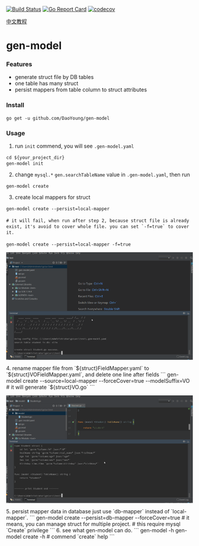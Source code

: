 [![Build Status](https://travis-ci.com/DaoYoung/gen-model.svg?branch=master)](https://travis-ci.com/DaoYoung/gen-model)
[![Go Report Card](https://goreportcard.com/badge/github.com/DaoYoung/gen-model)](https://goreportcard.com/report/github.com/DaoYoung/gen-model)
[![codecov](https://codecov.io/gh/DaoYoung/gen-model/branch/master/graph/badge.svg)](https://codecov.io/gh/DaoYoung/gen-model)
<!--[![Mentioned in Awesome Go](https://awesome.re/mentioned-badge.svg)](https://github.com/avelino/awesome-go) -->

[中文教程](https://www.jianshu.com/p/0d1d942d281e)
# gen-model
### Features
* generate struct file by DB tables
* one table has many struct
* persist mappers from table column to struct attributes
### Install
```
go get -u github.com/DaoYoung/gen-model
```
### Usage
1. run `init` commend, you will see `.gen-model.yaml`
```
cd ${your_project_dir}
gen-model init
```
2. change `mysql.*` `gen.searchTableName` value in `.gen-model.yaml`, then run
```
gen-model create
```
3. create local mappers for struct
```
gen-model create --persist=local-mapper

# it will fail, when run after step 2, because struct file is already exist, it's avoid to cover whole file. you can set `-f=true` to cover it.

gen-model create --persist=local-mapper -f=true
```
<p align="center">
  <img width="700" align="center" src="./step1-3.gif" alt="demo"/>
</p>
4. rename mapper file from `${struct}FieldMapper.yaml` to `${struct}VOFieldMapper.yaml`, and delete one line after fields
```
gen-model create --source=local-mapper --forceCover=true --modelSuffix=VO
# it will generate `${struct}VO.go`
```
<p align="center">
  <img width="700" align="center" src="./step4.gif" alt="demo"/>
</p>
5. persist mapper data in database just use `db-mapper` instead of `local-mapper`.
```
gen-model create --persist=db-mapper --forceCover=true
# it means, you can manage struct for multiple project.
# this require mysql `Create` privilege
```
6. see what gen-model can do.
```
gen-model -h
gen-model create -h # commend `create` help
```